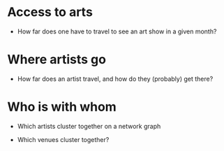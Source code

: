 # Access to arts

- How far does one have to travel to see an art show in a given month?


# Where artists go

- How far does an artist travel, and how do they (probably) get there?


# Who is with whom

- Which artists cluster together on a network graph

- Which venues cluster together?
